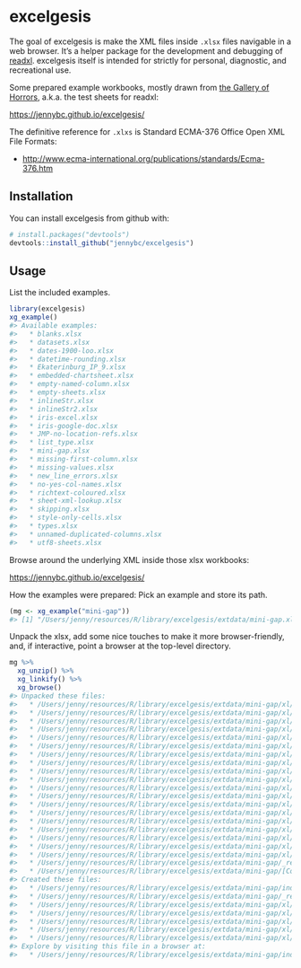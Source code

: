 
<!-- README.md is generated from README.Rmd. Please edit that file -->

# excelgesis

The goal of excelgesis is make the XML files inside `.xlsx` files
navigable in a web browser. It’s a helper package for the development
and debugging of [readxl](http://readxl.tidyverse.org). excelgesis
itself is intended for strictly for personal, diagnostic, and
recreational use.

Some prepared example workbooks, mostly drawn from [the Gallery of
Horrors](https://github.com/tidyverse/readxl/tree/master/tests/testthat/sheets),
a.k.a. the test sheets for readxl:

<https://jennybc.github.io/excelgesis/>

The definitive reference for `.xlxs` is Standard ECMA-376 Office Open
XML File
    Formats:

  - <http://www.ecma-international.org/publications/standards/Ecma-376.htm>

## Installation

You can install excelgesis from github with:

``` r
# install.packages("devtools")
devtools::install_github("jennybc/excelgesis")
```

## Usage

List the included examples.

``` r
library(excelgesis)
xg_example()
#> Available examples:
#>   * blanks.xlsx
#>   * datasets.xlsx
#>   * dates-1900-loo.xlsx
#>   * datetime-rounding.xlsx
#>   * Ekaterinburg_IP_9.xlsx
#>   * embedded-chartsheet.xlsx
#>   * empty-named-column.xlsx
#>   * empty-sheets.xlsx
#>   * inlineStr.xlsx
#>   * inlineStr2.xlsx
#>   * iris-excel.xlsx
#>   * iris-google-doc.xlsx
#>   * JMP-no-location-refs.xlsx
#>   * list_type.xlsx
#>   * mini-gap.xlsx
#>   * missing-first-column.xlsx
#>   * missing-values.xlsx
#>   * new_line_errors.xlsx
#>   * no-yes-col-names.xlsx
#>   * richtext-coloured.xlsx
#>   * sheet-xml-lookup.xlsx
#>   * skipping.xlsx
#>   * style-only-cells.xlsx
#>   * types.xlsx
#>   * unnamed-duplicated-columns.xlsx
#>   * utf8-sheets.xlsx
```

Browse around the underlying XML inside those xlsx workbooks:

<https://jennybc.github.io/excelgesis/>

How the examples were prepared: Pick an example and store its path.

``` r
(mg <- xg_example("mini-gap"))
#> [1] "/Users/jenny/resources/R/library/excelgesis/extdata/mini-gap.xlsx"
```

Unpack the xlsx, add some nice touches to make it more browser-friendly,
and, if interactive, point a browser at the top-level directory.

``` r
mg %>% 
  xg_unzip() %>% 
  xg_linkify() %>% 
  xg_browse()
#> Unpacked these files:
#>   * /Users/jenny/resources/R/library/excelgesis/extdata/mini-gap/xl/worksheets/sheet1.xml
#>   * /Users/jenny/resources/R/library/excelgesis/extdata/mini-gap/xl/worksheets/_rels/sheet1.xml.rels
#>   * /Users/jenny/resources/R/library/excelgesis/extdata/mini-gap/xl/worksheets/sheet2.xml
#>   * /Users/jenny/resources/R/library/excelgesis/extdata/mini-gap/xl/worksheets/_rels/sheet2.xml.rels
#>   * /Users/jenny/resources/R/library/excelgesis/extdata/mini-gap/xl/worksheets/sheet3.xml
#>   * /Users/jenny/resources/R/library/excelgesis/extdata/mini-gap/xl/worksheets/_rels/sheet3.xml.rels
#>   * /Users/jenny/resources/R/library/excelgesis/extdata/mini-gap/xl/worksheets/sheet4.xml
#>   * /Users/jenny/resources/R/library/excelgesis/extdata/mini-gap/xl/worksheets/_rels/sheet4.xml.rels
#>   * /Users/jenny/resources/R/library/excelgesis/extdata/mini-gap/xl/worksheets/sheet5.xml
#>   * /Users/jenny/resources/R/library/excelgesis/extdata/mini-gap/xl/worksheets/_rels/sheet5.xml.rels
#>   * /Users/jenny/resources/R/library/excelgesis/extdata/mini-gap/xl/drawings/worksheetdrawing1.xml
#>   * /Users/jenny/resources/R/library/excelgesis/extdata/mini-gap/xl/drawings/worksheetdrawing2.xml
#>   * /Users/jenny/resources/R/library/excelgesis/extdata/mini-gap/xl/drawings/worksheetdrawing3.xml
#>   * /Users/jenny/resources/R/library/excelgesis/extdata/mini-gap/xl/drawings/worksheetdrawing4.xml
#>   * /Users/jenny/resources/R/library/excelgesis/extdata/mini-gap/xl/drawings/worksheetdrawing5.xml
#>   * /Users/jenny/resources/R/library/excelgesis/extdata/mini-gap/xl/sharedStrings.xml
#>   * /Users/jenny/resources/R/library/excelgesis/extdata/mini-gap/xl/styles.xml
#>   * /Users/jenny/resources/R/library/excelgesis/extdata/mini-gap/xl/workbook.xml
#>   * /Users/jenny/resources/R/library/excelgesis/extdata/mini-gap/xl/_rels/workbook.xml.rels
#>   * /Users/jenny/resources/R/library/excelgesis/extdata/mini-gap/_rels/.rels
#>   * /Users/jenny/resources/R/library/excelgesis/extdata/mini-gap/[Content_Types].xml
#> Created these files:
#>   * /Users/jenny/resources/R/library/excelgesis/extdata/mini-gap/index.html
#>   * /Users/jenny/resources/R/library/excelgesis/extdata/mini-gap/_rels/index.html
#>   * /Users/jenny/resources/R/library/excelgesis/extdata/mini-gap/xl/index.html
#>   * /Users/jenny/resources/R/library/excelgesis/extdata/mini-gap/xl/_rels/index.html
#>   * /Users/jenny/resources/R/library/excelgesis/extdata/mini-gap/xl/drawings/index.html
#>   * /Users/jenny/resources/R/library/excelgesis/extdata/mini-gap/xl/worksheets/index.html
#>   * /Users/jenny/resources/R/library/excelgesis/extdata/mini-gap/xl/worksheets/_rels/index.html
#> Explore by visiting this file in a browser at:
#>   * /Users/jenny/resources/R/library/excelgesis/extdata/mini-gap/index.html
```
